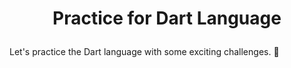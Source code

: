 # <p align = center> Practice for Dart Language </p>

Let's practice the Dart language with some exciting challenges. 🎯

